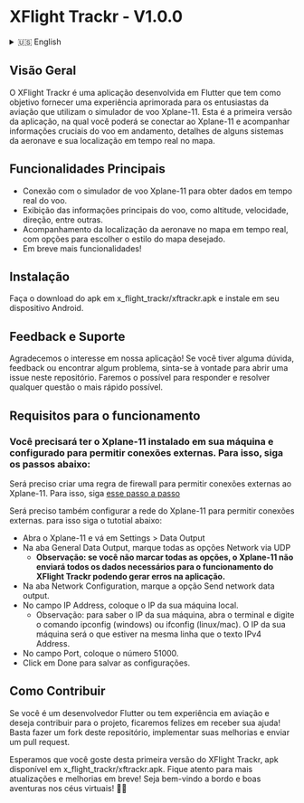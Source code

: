 # XFlight Trackr - V1.0.0

<details>
    <summary>🇺🇸 English</summary>
    
## Overview
XFlight Trackr is an application developed in Flutter that aims to provide an improved experience for aviation enthusiasts who use the Xplane-11 flight simulator. This is the first version of the application, in which you can connect to Xplane-11 and track crucial flight information, details of some aircraft systems and your real-time location on the map.

## Main Features
- Connection to the Xplane-11 flight simulator to obtain real-time flight data.
- Display of the main flight information, such as altitude, speed, direction, among others.
- Tracking the location of the aircraft on the map in real time, with options to choose the desired map style.
- More features coming soon!

## Installation
Download the apk in x_flight_trackr/xftrackr.apk and install it on your Android device.

## Feedback and Support
Thank you for your interest in our application! If you have any questions, feedback or find any problems, feel free to open an issue in this repository. We will do our best to respond and resolve any issues as quickly as possible.

## Requirements for operation

### You will need to have Xplane-11 installed on your machine and configured to allow external connections. To do this, follow the steps below:
You will need to create a firewall rule to allow external connections to Xplane-11. To do this, follow [this step by step](https://www.x-plane.com/kb/allowing-x-plane-through-your-firewall/)

You will also need to configure the Xplane-11 network to allow external connections. to do this follow the tutorial below:

- Open Xplane-11 and go to Settings> Data Output
- In the General Data Output tab, check all Network via UDP options
    - **Note: if you do not check all the options, Xplane-11 will not send all the data necessary for the operation of XFlight Trackr and may generate errors in the application.**
- In the Network Configuration tab, check the Send network data output option.
- In the IP Address field, enter the IP of your local machine.
    - Note: to find out the IP of your machine, open the terminal and type the ipconfig (windows) or ifconfig (linux / mac) command. The IP of your machine will be the one that is on the same line as the text IPv4 Address.
- In the Port field, enter the number 51000.
- Click Done to save the settings.

## How to Contribute
If you are a Flutter developer or have aviation experience and want to contribute to the project, we will be happy to receive your help! Just fork this repository, implement your improvements and submit a pull request.

We hope you enjoy this first version of XFlight Trackr, apk available at x_flight_trackr/xftrackr.apk. Stay tuned for more updates and improvements soon! Welcome aboard and happy adventures in the virtual skies! 🛫✨


</details>

## Visão Geral
O XFlight Trackr é uma aplicação desenvolvida em Flutter que tem como objetivo fornecer uma experiência aprimorada para os entusiastas da aviação que utilizam o simulador de voo Xplane-11. Esta é a primeira versão da aplicação, na qual você poderá se conectar ao Xplane-11 e acompanhar informações cruciais do voo em andamento, detalhes de alguns sistemas da aeronave e sua localização em tempo real no mapa.

## Funcionalidades Principais
- Conexão com o simulador de voo Xplane-11 para obter dados em tempo real do voo.
- Exibição das informações principais do voo, como altitude, velocidade, direção, entre outras.
- Acompanhamento da localização da aeronave no mapa em tempo real, com opções para escolher o estilo do mapa desejado.
- Em breve mais funcionalidades!


## Instalação
Faça o download do apk em x_flight_trackr/xftrackr.apk e instale em seu dispositivo Android.

## Feedback e Suporte
Agradecemos o interesse em nossa aplicação! Se você tiver alguma dúvida, feedback ou encontrar algum problema, sinta-se à vontade para abrir uma issue neste repositório. Faremos o possível para responder e resolver qualquer questão o mais rápido possível.

## Requisitos para o funcionamento

### Você precisará ter o Xplane-11 instalado em sua máquina e configurado para permitir conexões externas. Para isso, siga os passos abaixo:
Será preciso criar uma regra de firewall para permitir conexões externas ao Xplane-11. Para isso, siga [esse passo a passo](https://www.x-plane.com/kb/allowing-x-plane-through-your-firewall/)

Será preciso também configurar a rede do Xplane-11 para permitir conexões externas. para isso siga o tutotial abaixo:

- Abra o Xplane-11 e vá em Settings > Data Output
- Na aba General Data Output, marque todas as opções Network via UDP
    - **Observação: se você não marcar todas as opções, o Xplane-11 não enviará todos os dados necessários para o funcionamento do XFlight Trackr podendo gerar erros na aplicação.**
- Na aba Network Configuration, marque a opção Send network data output.
- No campo IP Address, coloque o IP da sua máquina local.
    - Observação: para saber o IP da sua máquina, abra o terminal e digite o comando ipconfig (windows) ou ifconfig (linux/mac). O IP da sua máquina será o que estiver na mesma linha que o texto IPv4 Address.
- No campo Port, coloque o número 51000.
- Click em Done para salvar as configurações.
## Como Contribuir
Se você é um desenvolvedor Flutter ou tem experiência em aviação e deseja contribuir para o projeto, ficaremos felizes em receber sua ajuda! Basta fazer um fork deste repositório, implementar suas melhorias e enviar um pull request.

Esperamos que você goste desta primeira versão do XFlight Trackr, apk disponível em x_flight_trackr/xftrackr.apk. Fique atento para mais atualizações e melhorias em breve! Seja bem-vindo a bordo e boas aventuras nos céus virtuais! 🛫✨

